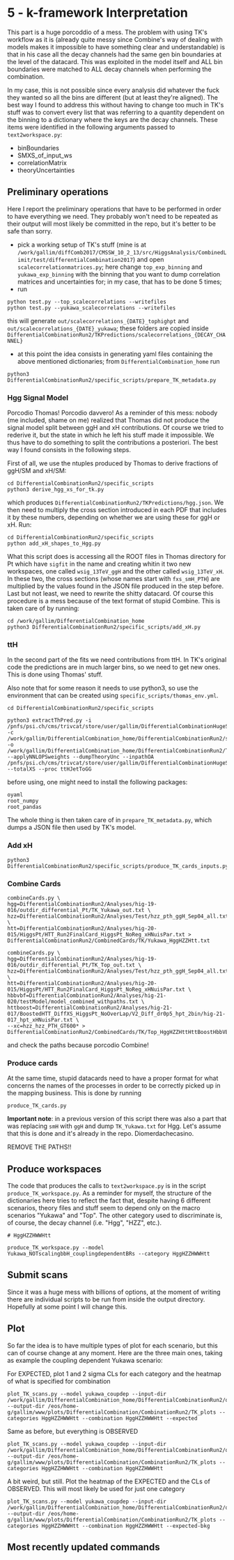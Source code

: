 # 5 - k-framework Interpretation

This part is a huge porcoddio of a mess. The problem with using TK's workflow as it is (already quite messy since Combine's way of dealing with models makes it impossible to have something clear and understandable) is that in his case all the decay channels had the same gen bin boundaries at the level of the datacard. This was exploited in the model itself and ALL bin boundaries were matched to ALL decay channels when performing the combination. 

In my case, this is not possible since every analysis did whatever the fuck they wanted so all the bins are different (but at least they're aligned). The best way I found to address this without having to change too much in TK's stuff was to convert every list that was referring to a quantity dependent on the binning to a dictionary where the keys are the decay channels. These items were identified in the following arguments passed to ```text2workspace.py```:

- binBoundaries
- SMXS_of_input_ws
- correlationMatrix
- theoryUncertainties

## Preliminary operations

Here I report the preliminary operations that have to be performed in order to have everything we need. They probably won't need to be repeated as their output will most likely be committed in the repo, but it's better to be safe than sorry.

- pick a working setup of TK's stuff (mine is at ```/work/gallim/diffComb2017/CMSSW_10_2_13/src/HiggsAnalysis/CombinedLimit/test/differentialCombination2017```) and open ```scalecorrelationmatrices.py```; here change ```top_exp_binning``` and ```yukawa_exp_binning``` with the binning that you want to dump correlation matrices and uncertainties for; in my case, that has to be done 5 times;
- run
```
python test.py --top_scalecorrelations --writefiles
python test.py --yukawa_scalecorrelations --writefiles
```
this will generate ```out/scalecorrelations_{DATE}_tophighpt``` and ```out/scalecorrelations_{DATE}_yukawa```; these folders are copied inside ```DifferentialCombinationRun2/TKPredictions/scalecorrelations_{DECAY_CHANNEL}```
- at this point the idea consists in generating yaml files containing the above mentioned dictionaries; from ```DifferentialCombination_home``` run 
```
python3 DifferentialCombinationRun2/specific_scripts/prepare_TK_metadata.py
``` 

### Hgg Signal Model

Porcodio Thomas! Porcodio davvero! As a reminder of this mess: nobody (me included, shame on me) realized that Thomas did not produce the signal model split between ggH and xH contributions. Of course we tried to rederive it, but the state in which he left his stuff made it impossible. We thus have to do something to split the contributions a posteriori. The best way I found consists in the following steps.

First of all, we use the ntuples produced by Thomas to derive fractions of ggH/SM and xH/SM:

```
cd DifferentialCombinationRun2/specific_scripts
python3 derive_hgg_xs_for_tk.py
```

which produces ```DifferentialCombinationRun2/TKPredictions/hgg.json```. We then need to multiply the cross section introduced in each PDF that includes it by these numbers, depending on whether we are using these for ggH or xH. Run:

```
cd DifferentialCombinationRun2/specific_scripts
python add_xH_shapes_to_Hgg.py
```

What this script does is accessing all the ROOT files in Thomas directory for Pt which have ```sigfit``` in the name and creating whitin it two new workspaces, one called ```wsig_13TeV_ggH``` and the other called ```wsig_13TeV_xH```. In these two, the cross sections (whose names start with ```fxs_smH_PTH```) are multiplied by the values found in the JSON file produced in the step before.
Last but not least, we need to rewrite the shitty datacard. Of course this procedure is a mess because of the text format of stupid Combine. This is taken care of by running:

```
cd /work/gallim/DifferentialCombination_home
python3 DifferentialCombinationRun2/specific_scripts/add_xH.py
```

### ttH

In the second part of the fits we need contributions from ttH. In TK's original code the predictions are in much larger bins, so we need to get new ones. This is done using Thomas' stuff.

Also note that for some reason it needs to use python3, so use the environment that can be created using ```specific_scripts/thomas_env.yml```.

```
cd DifferentialCombinationRun2/specific_scripts

python3 extractThPred.py -i /pnfs/psi.ch/cms/trivcat/store/user/gallim/DifferentialCombinationHugeSamples/dev_differential_fPA_SFsysT_signal_IA_18 -c /work/gallim/DifferentialCombination_home/DifferentialCombinationRun2/specific_scripts/splitConfig_Pt_2018.yml -o /work/gallim/DifferentialCombination_home/DifferentialCombinationRun2/TheoreticalPredictions/production_modes/ttH/theoryPred_Pt_2018_ttHJetToGG.all --applyNNLOPSweights --dumpTheoryUnc --inpathOA /pnfs/psi.ch/cms/trivcat/store/user/gallim/DifferentialCombinationHugeSamples/dev_differential_fPA_SFsysT_signal_OA_18 --totalXS --proc ttHJetToGG
```

before using, one might need to install the following packages:
```
oyaml
root_numpy
root_pandas
```

The whole thing is then taken care of in ```prepare_TK_metadata.py```, which dumps a JSON file then used by TK's model.

### Add xH

```
python3 DifferentialCombinationRun2/specific_scripts/produce_TK_cards_inputs.py
```

### Combine Cards

```
combineCards.py \
hgg=DifferentialCombinationRun2/Analyses/hig-19-016/outdir_differential_Pt/TK_Yukawa_out.txt \
hzz=DifferentialCombinationRun2/Analyses/Test/hzz_pth_ggH_Sep04_all.txt \
htt=DifferentialCombinationRun2/Analyses/hig-20-015/HiggsPt/HTT_Run2FinalCard_HiggsPt_NoReg_xHNuisPar.txt > DifferentialCombinationRun2/CombinedCards/TK/Yukawa_HggHZZHtt.txt
```

```
combineCards.py \
hgg=DifferentialCombinationRun2/Analyses/hig-19-016/outdir_differential_Pt/TK_Top_out.txt \
hzz=DifferentialCombinationRun2/Analyses/Test/hzz_pth_ggH_Sep04_all.txt \
htt=DifferentialCombinationRun2/Analyses/hig-20-015/HiggsPt/HTT_Run2FinalCard_HiggsPt_NoReg_xHNuisPar.txt \
hbbvbf=DifferentialCombinationRun2/Analyses/hig-21-020/testModel/model_combined_withpaths.txt \
httboost=DifferentialCombinationRun2/Analyses/hig-21-017/BoostedHTT_DiffXS_HiggsPt_NoOverLap/V2_Diff_dr0p5_hpt_2bin/hig-21-017_hpt_xHNuisPar.txt \
--xc=hzz_hzz_PTH_GT600* > DifferentialCombinationRun2/CombinedCards/TK/Top_HggHZZHttHttBoostHbbVBF.txt
```

and check the paths because porcodio Combine!

### Produce cards

At the same time, stupid datacards need to have a proper format for what concerns the names of the processes in order to be correctly picked up in the mapping business. This is done by running 
```
produce_TK_cards.py
```

**Important note**: in a previous version of this script there was also a part that was replacing ```smH``` with ```ggH``` and dump ```TK_Yukawa.txt``` for Hgg. Let's assume that this is done and it's already in the repo. Diomerdachecasino.

REMOVE THE PATHS!!

## Produce workspaces

The code that produces the calls to ```text2workspace.py``` is in the script ```produce_TK_workspace.py```. As a reminder for myself, the structure of the dictionaries here tries to reflect the fact that, despite having 6 different scenarios, theory files and stuff seem to depend only on the macro scenarios "Yukawa" and "Top". The other category used to discriminate is, of course, the decay channel (i.e. "Hgg", "HZZ", etc.).

```
# HggHZZHWWHtt

produce_TK_workspace.py --model Yukawa_NOTscalingbbH_couplingdependentBRs --category HggHZZHWWHtt

```

## Submit scans

Since it was a huge mess with billions of options, at the moment of writing there are individual scripts to be run from inside the output directory. Hopefully at some point I will change this.

## Plot

So far the idea is to have multiple types of plot for each scenario, but this can of course change at any moment. Here are the three main ones, taking as example the coupling dependent Yukawa scenario:

For EXPECTED, plot 1 and 2 sigma CLs for each category and the heatmap of what is specified for combination
```
plot_TK_scans.py --model yukawa_coupdep --input-dir /work/gallim/DifferentialCombination_home/DifferentialCombinationRun2/outputs/TK_scans/Yukawa_NOTscalingbbH_couplingdependentBRs --output-dir /eos/home-g/gallim/www/plots/DifferentialCombination/CombinationRun2/TK_plots --categories HggHZZHWWHtt --combination HggHZZHWWHtt --expected
```

Same as before, but everything is OBSERVED
```
plot_TK_scans.py --model yukawa_coupdep --input-dir /work/gallim/DifferentialCombination_home/DifferentialCombinationRun2/outputs/TK_scans/Yukawa_NOTscalingbbH_couplingdependentBRs --output-dir /eos/home-g/gallim/www/plots/DifferentialCombination/CombinationRun2/TK_plots --categories HggHZZHWWHtt --combination HggHZZHWWHtt
```

A bit weird, but still. Plot the heatmap of the EXPECTED and the CLs of OBSERVED. This will most likely be used for just one category
```
plot_TK_scans.py --model yukawa_coupdep --input-dir /work/gallim/DifferentialCombination_home/DifferentialCombinationRun2/outputs/TK_scans/Yukawa_NOTscalingbbH_couplingdependentBRs --output-dir /eos/home-g/gallim/www/plots/DifferentialCombination/CombinationRun2/TK_plots --categories HggHZZHWWHtt --combination HggHZZHWWHtt --expected-bkg
```

## Most recently updated commands

